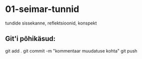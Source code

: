 # 01-seimar-tunnid
tundide sissekanne, reflektsioonid, konspekt

## Git'i põhikäsud:
git add .
git commit -m "kommentaar muudatuse kohta"
git push
